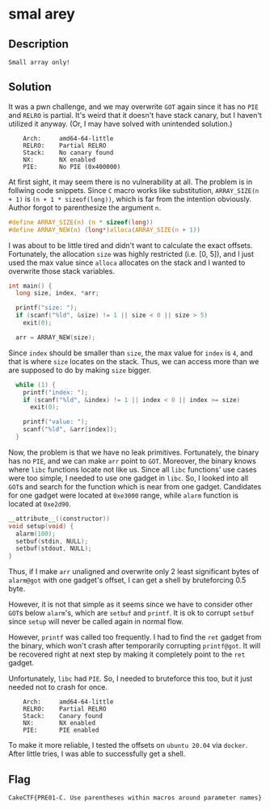 # smal arey

## Description

```
Small array only!
```

## Solution

It was a pwn challenge, and we may overwrite `GOT` again since it has no `PIE` and `RELRO` is partial. It's weird that it doesn't have stack canary, but I haven't utilized it anyway. (Or, I may have solved with unintended solution.)

```
    Arch:     amd64-64-little
    RELRO:    Partial RELRO
    Stack:    No canary found
    NX:       NX enabled
    PIE:      No PIE (0x400000)
```

At first sight, it may seem there is no vulnerability at all. The problem is in follwing code snippets. Since `C` macro works like substitution, `ARRAY_SIZE(n + 1)` is `(n + 1 * sizeof(long))`, which is far from the intention obviously. Author forgot to parenthesize the argument `n`.

```c
#define ARRAY_SIZE(n) (n * sizeof(long))
#define ARRAY_NEW(n) (long*)alloca(ARRAY_SIZE(n + 1))
```

I was about to be little tired and didn't want to calculate the exact offsets. Fortunately, the allocation `size` was highly restricted (i.e. [0, 5]), and I just used the max value since `alloca` allocates on the stack and I wanted to overwrite those stack variables.

```c
int main() {
  long size, index, *arr;

  printf("size: ");
  if (scanf("%ld", &size) != 1 || size < 0 || size > 5)
    exit(0);

  arr = ARRAY_NEW(size);
```

Since `index` should be smaller than `size`, the max value for `index` is `4`, and that is where `size` locates on the stack. Thus, we can access more than we are supposed to do by making `size` bigger.

```c
  while (1) {
    printf("index: ");
    if (scanf("%ld", &index) != 1 || index < 0 || index >= size)
      exit(0);

    printf("value: ");
    scanf("%ld", &arr[index]);
  }
```

Now, the problem is that we have no leak primitives. Fortunately, the binary has no `PIE`, and we can make `arr` point to `GOT`. Moreover, the binary knows where `libc` functions locate not like us. Since all `libc` functions' use cases were too simple, I needed to use one gadget in `libc`. So, I looked into all `GOT`s and search for the function which is near from one gadget. Candidates for one gadget were located at `0xe3000` range, while `alarm` function is located at `0xe2d90`.

```c
__attribute__((constructor))
void setup(void) {
  alarm(180);
  setbuf(stdin, NULL);
  setbuf(stdout, NULL);
}
```

Thus, if I make `arr` unaligned and overwrite only 2 least significant bytes of `alarm@got` with one gadget's offset, I can get a shell by bruteforcing 0.5 byte.

However, it is not that simple as it seems since we have to consider other `GOT`s below `alarm`'s, which are `setbuf` and `printf`.  It is ok to corrupt `setbuf` since `setup` will never be called again in normal flow.

However, `printf` was called too frequently. I had to find the `ret` gadget from the binary, which won't crash after temporarily corrupting `printf@got`. It will be recovered right at next step by making it completely point to the `ret` gadget.

Unfortunately, `libc` had `PIE`. So, I needed to bruteforce this too, but it just needed not to crash for once.

```
    Arch:     amd64-64-little
    RELRO:    Partial RELRO
    Stack:    Canary found
    NX:       NX enabled
    PIE:      PIE enabled
```

To make it more reliable, I tested the offsets on `ubuntu 20.04` via `docker`. After little tries, I was able to successfully get a shell.

## Flag

`CakeCTF{PRE01-C. Use parentheses within macros around parameter names}`

